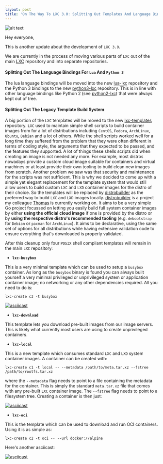 ```yaml
---
layout: post
title: 'On The Way To LXC 3.0: Splitting Out Templates And Language Bindings'
---
```


![alt text](https://linuxcontainers.org/static/img/containers.png)

Hey everyone,

This is another update about the development of `LXC 3.0`.

We are currently in the process of moving various parts of `LXC` out of the
main [LXC](https://github.com/lxc/lxc) repository and into separate
repositories.

#### Splitting Out The Language Bindings For `Lua` And `Python 3`

The lua language bindings will be moved into the new
[lua-lxc](https://github.com/lxc/lua-lxc) repository and the Python 3 bindings
to the new [python3-lxc](https://github.com/lxc/python3-lxc) repository.
This is in line with other language bindings like Python 2 (see
[python2-lxc](https://github.com/lxc/python2-lxc)) that were always kept out of
tree.

#### Splitting Out The Legacy Template Build System

A big portion of the `LXC` templates will be moved to the new
[lxc-templates](https://github.com/lxc/lxc-templates) repository.
`LXC` used to maintain simple shell scripts to build container images from for
a lot of distributions including `CentOS`, `Fedora`, `ArchLinux`, `Ubuntu`,
`Debian` and a lot of others. While the shell scripts worked well for a long
time they suffered from the problem that they were often different in terms of
coding style, the arguments that they expected to be passed, and the features
they supported. A lot of things these shells scripts did when creating an image
is not needed any more. For example, most distros nowadays provide a custom
cloud image suitable for containers and virtual machines or at least provide
their own tooling to build clean new images from scratch. Another problem we
saw was that security and maintenance for the scripts was not sufficient. This
is why we decided to come up with a simple yet elegant replacement for the
template system that would still allow users to build custom `LXC` and `LXD`
container images for the distro of their choice. So the templates will be
replaced by [distrobuilder](https://github.com/lxc/distrobuilder) as the
preferred way to build `LXC` and `LXD` images locally.
[distrobuilder](https://github.com/lxc/distrobuilder) is a project my colleague
[Thomas](https://github.com/monstermunchkin) is currently working on. It aims
to be a very simple Go project focussed on letting you easily build full system
container images by either **using the official cloud image** if one is
provided by the distro or by **using the respective distro's recommended
tooling** (e.g. `debootstrap` for `Debian` or `pacman` for `ArchLinux`). It
aims to be declarative, using the same set of options for all distributions
while having extensive validation code to ensure everything that's downloaded
is properly validated.

After this cleanup only four `POSIX` shell compliant templates will remain in
the main `LXC` repository:

- **`lxc-busybox`**

This is a very minimal template which can be used to setup a `busybox`
container. As long as the `busybox` binary is found you can always built
yourself a very minimal privileged or unprivileged system or application
container image; no networking or any other dependencies required. All you need
to do is:
```
lxc-create c3 -t busybox
```

[![asciicast](https://asciinema.org/a/165788.png)](https://asciinema.org/a/165788)

- **`lxc-download`**

This template lets you download pre-built images from our image servers. This
is likely what currently most users are using to create unprivileged
containers.

- **`lxc-local`**

This is a new template which consumes standard `LXC` and `LXD` system
container images. A container can be created with:
```
lxc-create c1 -t local -- --metadata /path/to/meta.tar.xz --fstree /path/to/rootfs.tar.xz
```

where the `--metadata` flag needs to point to a file containing the metadata
for the container. This is simply the standard `meta.tar.xz` file that comes
with any pre-built `LXC` container image. The `--fstree` flag needs to point to
a filesystem tree. Creating a container is then just:

[![asciicast](https://asciinema.org/a/165783.png)](https://asciinema.org/a/165783)

- **`lxc-oci`**

This is the template which can be used to download and run OCI containers.
Using it is as simple as:
```
lxc-create c2 -t oci -- --url docker://alpine
```
Here's another asciicast:

[![asciicast](https://asciinema.org/a/165784.png)](https://asciinema.org/a/165784)


